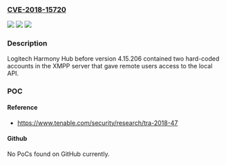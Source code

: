 ### [CVE-2018-15720](https://cve.mitre.org/cgi-bin/cvename.cgi?name=CVE-2018-15720)
![](https://img.shields.io/static/v1?label=Product&message=Logitech%20Harmony%20Hub&color=blue)
![](https://img.shields.io/static/v1?label=Version&message=Firmware%20before%204.15.206%20&color=brightgreen)
![](https://img.shields.io/static/v1?label=Vulnerability&message=CWE-798%20Hard-coded%20credentials&color=brightgreen)

### Description

Logitech Harmony Hub before version 4.15.206 contained two hard-coded accounts in the XMPP server that gave remote users access to the local API.

### POC

#### Reference
- https://www.tenable.com/security/research/tra-2018-47

#### Github
No PoCs found on GitHub currently.

